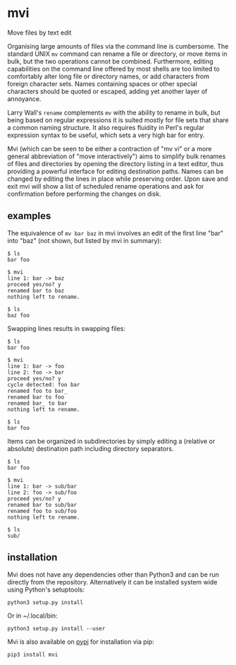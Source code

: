 # mvi
Move files by text edit

Organising large amounts of files via the command line is cumbersome. The
standard UNIX `mv` command can rename a file or directory, or move items in
bulk, but the two operations cannot be combined. Furthermore, editing
capabilities on the command line offered by most shells are too limited to
comfortably alter long file or directory names, or add characters from foreign
character sets. Names containing spaces or other special characters should be
quoted or escaped, adding yet another layer of annoyance.

Larry Wall's `rename` complements `mv` with the ability to rename in bulk, but
being based on regular expressions it is suited mostly for file sets that share
a common naming structure. It also requires fluidity in Perl's regular
expression syntax to be useful, which sets a very high bar for entry.

Mvi (which can be seen to be either a contraction of "mv vi" or a more general
abbreviation of "move interactively") aims to simplify bulk renames of files
and directories by opening the directory listing in a text editor, thus
providing a powerful interface for editing destination paths. Names can be
changed by editing the lines in place while preserving order. Upon save and
exit mvi will show a list of scheduled rename operations and ask for
confirmation before performing the changes on disk.

## examples

The equivalence of `mv bar baz` in mvi involves an edit of the first line "bar"
into "baz" (not shown, but listed by mvi in summary):

    $ ls
    bar foo

    $ mvi
    line 1: bar -> baz
    proceed yes/no? y
    renamed bar to baz
    nothing left to rename.

    $ ls
    baz foo

Swapping lines results in swapping files:

    $ ls
    bar foo

    $ mvi
    line 1: bar -> foo
    line 2: foo -> bar
    proceed yes/no? y
    cycle detected: foo bar
    renamed foo to bar_
    renamed bar to foo
    renamed bar_ to bar
    nothing left to rename.

    $ ls
    bar foo

Items can be organized in subdirectories by simply editing a (relative or
absolute) destination path including directory separators.

    $ ls
    bar foo

    $ mvi
    line 1: bar -> sub/bar
    line 2: foo -> sub/foo
    proceed yes/no? y
    renamed bar to sub/bar
    renamed foo to sub/foo
    nothing left to rename.

    $ ls
    sub/

## installation

Mvi does not have any dependencies other than Python3 and can be run directly
from the repository. Alternatively it can be installed system wide using
Python's setuptools:

    python3 setup.py install

Or in ~/.local/bin:

    python3 setup.py install --user

Mvi is also available on [pypi](https://pypi.org/project/mvi/) for installation
via pip:

    pip3 install mvi
